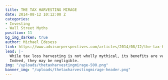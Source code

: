 ```yaml
---
title: THE TAX HARVESTING MIRAGE
date: 2014-08-12 10:12:00 Z
categories:
- Investing
- Wall Street Myths
position: 11
bg_img_darken: true
author: Michael Edesess
link: https://www.advisorperspectives.com/articles/2014/08/12/the-tax-harvesting-mirage
lead: |-
  While tax loss harvesting is not wholly mythical, its benefits are vastly overstated.
  Indeed, they may be negligible.
img: "/uploads/thetaxharvestingmirage-500.png"
banner_img: "/uploads/thetaxharvestingmirage-header.png"
---
```


